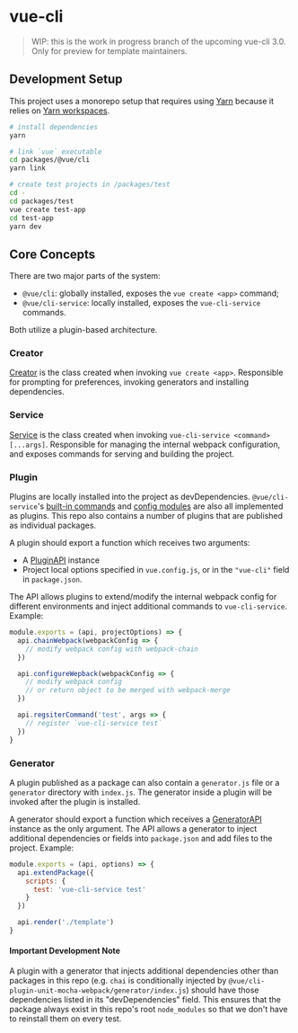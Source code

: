 # vue-cli

> WIP: this is the work in progress branch of the upcoming vue-cli 3.0.
> Only for preview for template maintainers.

## Development Setup

This project uses a monorepo setup that requires using [Yarn](https://yarnpkg.com) because it relies on [Yarn workspaces](https://yarnpkg.com/blog/2017/08/02/introducing-workspaces/).

``` sh
# install dependencies
yarn

# link `vue` executable
cd packages/@vue/cli
yarn link

# create test projects in /packages/test
cd -
cd packages/test
vue create test-app
cd test-app
yarn dev
```

## Core Concepts

There are two major parts of the system:

- `@vue/cli`: globally installed, exposes the `vue create <app>` command;
- `@vue/cli-service`: locally installed, exposes the `vue-cli-service` commands.

Both utilize a plugin-based architecture.

### Creator

[Creator][1] is the class created when invoking `vue create <app>`. Responsible for prompting for preferences, invoking generators and installing dependencies.

### Service

[Service][4] is the class created when invoking `vue-cli-service <command> [...args]`. Responsible for managing the internal webpack configuration, and exposes commands for serving and building the project.

### Plugin

Plugins are locally installed into the project as devDependencies. `@vue/cli-service`'s [built-in commands][5] and [config modules][6] are also all implemented as plugins. This repo also contains a number of plugins that are published as individual packages.

A plugin should export a function which receives two arguments:

- A [PluginAPI][7] instance
- Project local options specified in `vue.config.js`, or in the `"vue-cli"` field in `package.json`.

The API allows plugins to extend/modify the internal webpack config for different environments and inject additional commands to `vue-cli-service`. Example:

``` js
module.exports = (api, projectOptions) => {
  api.chainWebpack(webpackConfig => {
    // modify webpack config with webpack-chain
  })

  api.configureWepback(webpackConfig => {
    // modify webpack config
    // or return object to be merged with webpack-merge
  })

  api.regsiterCommand('test', args => {
    // register `vue-cli-service test`
  })
}
```

### Generator

A plugin published as a package can also contain a `generator.js` file or a `generator` directory with `index.js`. The generator inside a plugin will be invoked after the plugin is installed.

A generator should export a function which receives a [GeneratorAPI][3] instance as the only argument. The API allows a generator to inject additional dependencies or fields into `package.json` and add files to the project. Example:

``` js
module.exports = (api, options) => {
  api.extendPackage({
    scripts: {
      test: 'vue-cli-service test'
    }
  })

  api.render('./template')
}
```

#### Important Development Note

A plugin with a generator that injects additional dependencies other than packages in this repo (e.g. `chai` is conditionally injected by `@vue/cli-plugin-unit-mocha-webpack/generator/index.js`) should have those dependencies listed in its "devDependencies" field. This ensures that the package always exist in this repo's root `node_modules` so that we don't have to reinstall them on every test.

[1]: https://github.com/vuejs/vue-cli/tree/next/packages/@vue/cli/lib/Creator.js
[3]: https://github.com/vuejs/vue-cli/tree/next/packages/@vue/cli/lib/GeneratorAPI.js
[4]: https://github.com/vuejs/vue-cli/tree/next/packages/@vue/cli-service/lib/Service.js
[5]: https://github.com/vuejs/vue-cli/tree/next/packages/@vue/cli-service/lib/commands
[6]: https://github.com/vuejs/vue-cli/tree/next/packages/@vue/cli-service/lib/config
[7]: https://github.com/vuejs/vue-cli/tree/next/packages/@vue/cli-service/lib/PluginAPI.js
